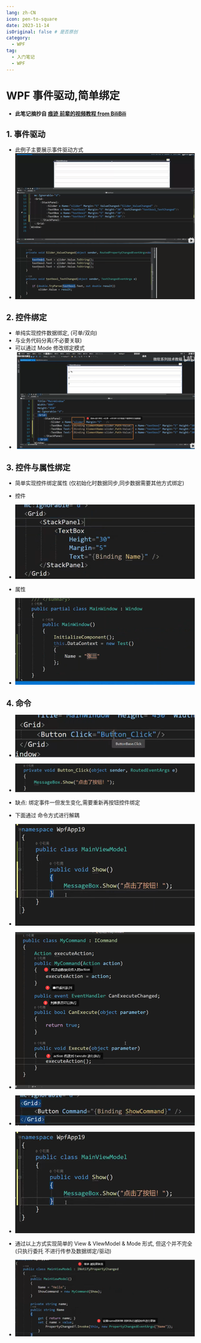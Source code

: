 ```yaml
---
lang: zh-CN 
icon: pen-to-square
date: 2023-11-14
isOriginal: false # 是否原创
category:
  - WPF
tag:
  - 入门笔记
  - WPF
---
```


# WPF 事件驱动,简单绑定

- **此笔记摘抄自 [痕迹 前辈的视频教程 from BiliBili](https://www.bilibili.com/video/BV1nY411a7T8?p=6&vd_source=5150c9e6d7cfe2c4040a21750bdbc79b)**

## 1. 事件驱动

- 此例子主要展示事件驱动方式
- ![事件驱动](/assets/wpf/eventDriven.png)

## 2. 控件绑定

- 单纯实现控件数据绑定, (可单/双向)
- 与业务代码分离(不必要关联)
- 可以通过 Mode 修改绑定模式
- ![控件](/assets/wpf/frameBinding.png)

## 3. 控件与属性绑定

- 简单实现控件绑定属性 (仅初始化时数据同步,同步数据需要其他方式绑定)
- 控件
- ![控件](/assets/wpf/frameproperly.png)

- 属性
- ![属性](/assets/wpf/frameproperly1.png)

## 4. 命令

- ![按钮控件](/assets/wpf/buttonClick.png)  
- ![触发函数](/assets/wpf/triggerFunc.png)  
- 缺点: 绑定事件一但发生变化,需要重新再按钮控件绑定
- 下面通过 命令方式进行解耦

- ![viewModel](/assets/wpf/viewModel.png)
- ![定义命令类](/assets/wpf/Command.png)
- ![按钮绑定命令](/assets/wpf/frameBindingCommand.png)
- ![控件绑定 VIewModel, VIewModel绑定 业务代码](/assets/wpf/viewModel.png)
- 通过以上方式实现简单的 View & VIewModel & Mode 形式, 但这个并不完全(只执行委托 不进行传参及数据绑定/驱动)
- ![此方式解决通知问题](/assets/wpf/Changed.png)
